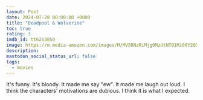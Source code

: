```yaml
---
layout: Post
date: 2024-07-28 00:00:00 +0000
title: "Deadpool & Wolverine"
toc: true
rating: 3
imdb_id: tt6263850
image: https://m.media-amazon.com/images/M/MV5BNzRiMjg0MzUtNTQ1Mi00Y2Q5LWEwM2MtMzUwZDU5NmVjN2NkXkEyXkFqcGc@._V1_SX300.jpg
description: 
mastodon_social_status_url: false
tags: 
  - movies
---
```




It's funny. It's bloody. It made me say "ew". It made me laugh out loud. I think the characters' motivations are dubious. I think it is what I expected.
